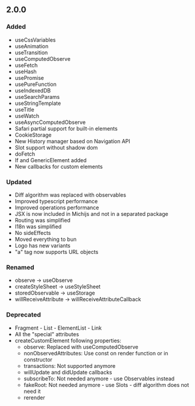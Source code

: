 ## 2.0.0

### Added
- useCssVariables 
- useAnimation 
- useTransition 
- useComputedObserve
- useFetch
- useHash
- usePromise
- usePureFunction
- useIndexedDB
- useSearchParams
- useStringTemplate
- useTitle
- useWatch
- useAsyncComputedObserve
- Safari partial support for built-in elements
- CookieStorage
- New History manager based on Navigation API
- Slot support without shadow dom
- doFetch
- If and GenericElement added
- New callbacks for custom elements

### Updated
- Diff algorithm was replaced with observables
- Improved typescript performance
- Improved operations performance
- JSX is now included in Michijs and not in a separated package
- Routing was simplified
- I18n was simplified
- No sideEffects
- Moved everything to bun
- Logo has new variants
- "a" tag now supports URL objects

### Renamed
- observe -> useObserve
- createStyleSheet -> useStyleSheet
- storedObservable -> useStorage
- willReceiveAttribute -> willReceiveAttributeCallback

### Deprecated
- Fragment - List - ElementList - Link
- All the "special" attributes
- createCustomElement following properties:
  * observe: Replaced with useComputedObserve
  * nonObservedAttributes: Use const on render function or in constructor
  * transactions: Not supported anymore
  * willUpdate and didUpdate callbacks
  * subscribeTo: Not needed anymore - use Observables instead
  * fakeRoot: Not needed anymore - use Slots - diff algorithm does not need it
  * rerender
